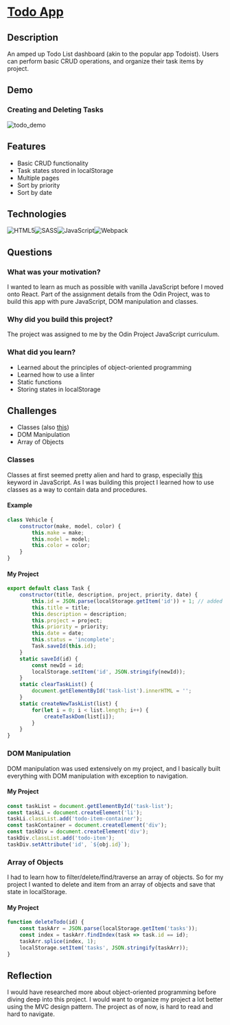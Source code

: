 # [Todo App](https://nathankim137311.github.io/todo-list/)

## Description
An amped up Todo List dashboard (akin to the popular app Todoist). Users can perform basic CRUD operations, and organize their task items by project. 

## Demo
### Creating and Deleting Tasks
![todo_demo](https://user-images.githubusercontent.com/46698958/153836496-d04c97ea-a680-43f1-a22e-1691bbbe5a00.gif)

## Features
* Basic CRUD functionality
* Task states stored in localStorage
* Multiple pages
* Sort by priority
* Sort by date

## Technologies
![HTML5](https://img.shields.io/badge/html5-%23E34F26.svg?style=for-the-badge&logo=html5&logoColor=white)![SASS](https://img.shields.io/badge/SASS-hotpink.svg?style=for-the-badge&logo=SASS&logoColor=white)![JavaScript](https://img.shields.io/badge/javascript-%23323330.svg?style=for-the-badge&logo=javascript&logoColor=%23F7DF1E)![Webpack](https://img.shields.io/badge/webpack-%238DD6F9.svg?style=for-the-badge&logo=webpack&logoColor=black)

## Questions
### What was your motivation?
I wanted to learn as much as possible with vanilla JavaScript before I moved onto React. Part of the assignment details from the Odin Project, was to build this app with pure JavaScript, DOM manipulation and classes. 

### Why did you build this project?
The project was assigned to me by the Odin Project JavaScript curriculum. 

### What did you learn?
* Learned about the principles of object-oriented programming
* Learned how to use a linter 
* Static functions
* Storing states in localStorage

## Challenges
* Classes (also [this](https://developer.mozilla.org/en-US/docs/Web/JavaScript/Reference/Operators/this))
* DOM Manipulation
* Array of Objects

### Classes
Classes at first seemed pretty alien and hard to grasp, especially [this](https://developer.mozilla.org/en-US/docs/Web/JavaScript/Reference/Operators/this) keyword in JavaScript. As I was building this project I learned how to use classes as a way to contain data and procedures. 

#### Example 
```JavaScript
class Vehicle {
    constructor(make, model, color) {
        this.make = make;
        this.model = model;
        this.color = color;
    }
}
```
#### My Project
```JavaScript
export default class Task {
    constructor(title, description, project, priority, date) {
        this.id = JSON.parse(localStorage.getItem('id')) + 1; // added unique identifier; 
        this.title = title;
        this.description = description;
        this.project = project; 
        this.priority = priority;
        this.date = date; 
        this.status = 'incomplete'; 
        Task.saveId(this.id);
    }
    static saveId(id) {
        const newId = id;
        localStorage.setItem('id', JSON.stringify(newId));  
    }
    static clearTaskList() {
        document.getElementById('task-list').innerHTML = ''; 
    }
    static createNewTaskList(list) {
        for(let i = 0; i < list.length; i++) {
            createTaskDom(list[i]);
        }
    }
}
```
### DOM Manipulation
DOM manipulation was used extensively on my project, and I basically built everything with DOM manipulation with exception to navigation.

#### My Project
```JavaScript
const taskList = document.getElementById('task-list');
const taskLi = document.createElement('li');
taskLi.classList.add('todo-item-container');
const taskContainer = document.createElement('div');
const taskDiv = document.createElement('div');
taskDiv.classList.add('todo-item');
taskDiv.setAttribute('id', `${obj.id}`);
``` 

### Array of Objects
I had to learn how to filter/delete/find/traverse an array of objects. So for my project I wanted to delete and item from an array of objects and save that state in localStorage. 

#### My Project
```JavaScript
function deleteTodo(id) {
    const taskArr = JSON.parse(localStorage.getItem('tasks'));
    const index = taskArr.findIndex(task => task.id == id);
    taskArr.splice(index, 1);
    localStorage.setItem('tasks', JSON.stringify(taskArr));
}
```

## Reflection
I would have researched more about object-oriented programming before diving deep into this project. I would want to organize my project a lot better using the MVC design pattern. The project as of now, is hard to read and hard to navigate.   
